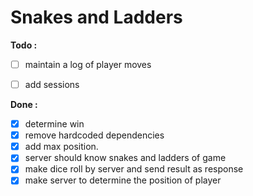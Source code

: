 # Snakes and Ladders

**Todo :**

 - [ ] maintain a log of player moves
 - [ ] add sessions


**Done :**

 - [x] determine win
 - [x] remove hardcoded dependencies
 - [x] add max position.
 - [x] server should know snakes and ladders of game
 - [x] make dice roll by server and send result as response
 - [x] make server to determine the position of player
